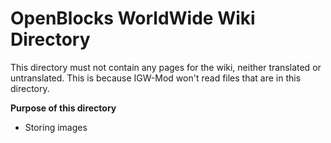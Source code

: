 # OpenBlocks WorldWide Wiki Directory

This directory must not contain any pages for the wiki, neither translated or untranslated.
This is because IGW-Mod won't read files that are in this directory.

**Purpose of this directory**
- Storing images 
